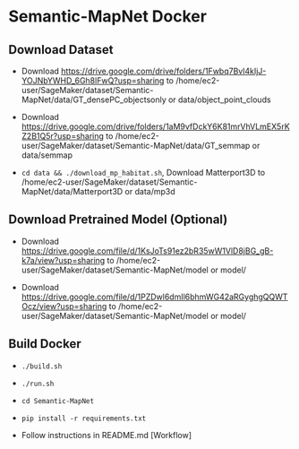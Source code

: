 # Semantic-MapNet Docker

## Download Dataset

* Download https://drive.google.com/drive/folders/1Fwbq7Bvl4kIjJ-YOJNbYWHD_6Gh8lFwQ?usp=sharing to /home/ec2-user/SageMaker/dataset/Semantic-MapNet/data/GT_densePC_objectsonly or data/object_point_clouds

* Download https://drive.google.com/drive/folders/1aM9vfDckY6K81mrVhVLmEX5rKZ2B1Q5r?usp=sharing to /home/ec2-user/SageMaker/dataset/Semantic-MapNet/data/GT_semmap or data/semmap

* `cd data && ./download_mp_habitat.sh`, Download Matterport3D to /home/ec2-user/SageMaker/dataset/Semantic-MapNet/data/Matterport3D or data/mp3d

## Download Pretrained Model (Optional)

* Download https://drive.google.com/file/d/1KsJoTs91ez2bR35wW1VlD8jBG_gB-k7a/view?usp=sharing to /home/ec2-user/SageMaker/dataset/Semantic-MapNet/model or model/

* Download https://drive.google.com/file/d/1PZDwl6dmIl6bhmWG42aRGyghgQQWTOcz/view?usp=sharing to /home/ec2-user/SageMaker/dataset/Semantic-MapNet/model or model/

## Build Docker

* `./build.sh`

* `./run.sh`

* `cd Semantic-MapNet`

* `pip install -r requirements.txt`

* Follow instructions in README.md [Workflow]